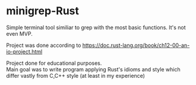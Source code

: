 # minigrep-Rust
Simple terminal tool similiar to grep with the most basic functions. It's not even MVP. </br>


Project was done according to https://doc.rust-lang.org/book/ch12-00-an-io-project.html </br>

Project done for educational purposes. <br>
Main goal was to write program applying Rust's idioms and style which differ vastly from C,C++ style (at least in my experience)
